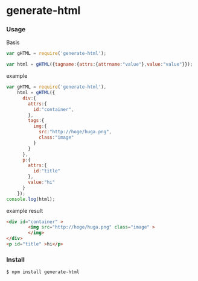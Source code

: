 # generate-html

### Usage
Basis
```js
var gHTML = require('generate-html');

var html = gHTML({tagname:{attrs:{attrname:"value"},value:"value"}});
```

example
```js
var gHTML = require('generate-html'),
    html = gHTML({
      div:{
        attrs:{
          id:"container",
        },
        tags:{
          img:{
            src:"http://hoge/huga.png",
            class:"image"
          }
        }
      },
      p:{
        attrs:{
          id:"title"
        },
        value:"hi"
      }
    });
console.log(html);
```
example result

```HTML
<div id="container" >
        <img src="http://hoge/huga.png" class="image" >
        </img>
</div>
<p id="title" >hi</p>
```

### Install
```bash
$ npm install generate-html
```
